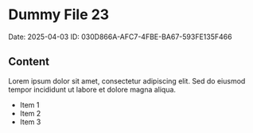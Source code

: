 # Dummy File 23

Date: 2025-04-03
ID: 030D866A-AFC7-4FBE-BA67-593FE135F466

## Content

Lorem ipsum dolor sit amet, consectetur adipiscing elit.
Sed do eiusmod tempor incididunt ut labore et dolore magna aliqua.

* Item 1
* Item 2
* Item 3

